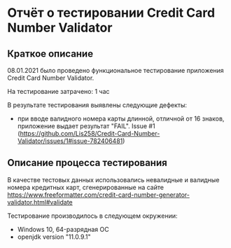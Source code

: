 # Отчёт о тестировании Credit Card Number Validator

## Краткое описание

08.01.2021 было проведено функциональное тестирование приложения Credit Card Number Validator.

На тестирование затрачено: 1 час

В результате тестирования выявлены следующие дефекты:
* при вводе валидного номера карты длинной, отличной от 16 знаков, приложение выдает результат "FAIL". Issue #1 (https://github.com/Lis258/Credit-Card-Number-Validator/issues/1#issue-782406481)

## Описание процесса тестирования

В качестве тестовых данных использовались невалидные и валидные номера кредитных карт, сгенерированные на сайте https://www.freeformatter.com/credit-card-number-generator-validator.html#validate

Тестирование производилось в следующем окружении:
* Windows 10, 64-разрядная ОС
* openjdk version "11.0.9.1"
